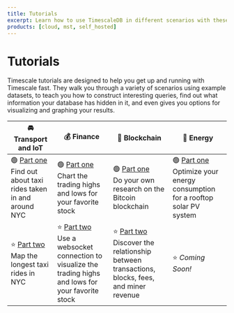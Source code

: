 ```yaml
---
title: Tutorials
excerpt: Learn how to use TimescaleDB in different scenarios with these step-by-step tutorials
products: [cloud, mst, self_hosted]
---
```


# Tutorials

Timescale tutorials are designed to help you get up and running with Timescale
fast. They walk you through a variety of scenarios using example datasets, to
teach you how to construct interesting queries, find out what information your
database has hidden in it, and even gives you options for visualizing and
graphing your results.

|&#x1F698; Transport and IoT|&#x1F4B0; Finance|&#x1F510; Blockchain|&#x1F50B; Energy|
|-|-|-|-|
|&#x1F7E2; [Part one][beginner-fleet]<br/>Find out about taxi rides taken in and around NYC|&#x1F7E2; [Part one][beginner-finance]<br/>Chart the trading highs and lows for your favorite stock|&#x1F7E2; [Part one][beginner-crypto]<br/>Do your own research on the Bitcoin blockchain|&#x1F7E2; [Part one][beginner-energy]<br/>Optimize your energy consumption for a rooftop solar PV system|
|&#x2B50; [Part two][intermediate-fleet]<br/>Map the longest taxi rides in NYC|&#x2B50; [Part two][advanced-finance]<br/>Use a websocket connection to visualize the trading highs and lows for your favorite stock|&#x2B50; [Part two][intermediate-crypto] <br/>Discover the relationship between transactions, blocks, fees, and miner revenue|&#x2B50; *Coming Soon!*|

[beginner-fleet]: /tutorials/:currentVersion:/nyc-taxi-cab/
[beginner-finance]: /tutorials/:currentVersion:/financial-tick-data/
[beginner-crypto]: /tutorials/:currentVersion:/blockchain-query/
[beginner-energy]: /tutorials/:currentVersion:/energy-data/
[intermediate-fleet]: /tutorials/:currentVersion:/nyc-taxi-geospatial/
[intermediate-crypto]: /tutorials/:currentVersion:/blockchain-analyze/
[advanced-finance]: /tutorials/:currentVersion:/ingest-real-time-websocket-data/

